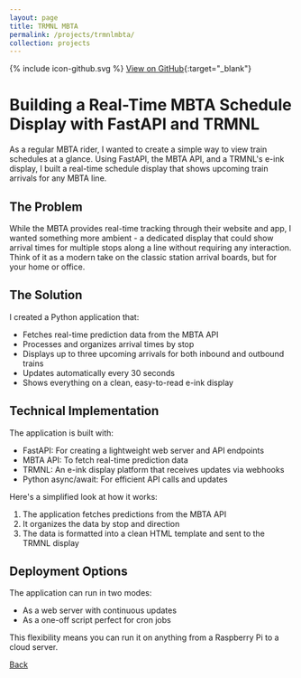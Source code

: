 ```yaml
---
layout: page
title: TRMNL MBTA
permalink: /projects/trmnlmbta/
collection: projects
---
```


<span class="icon icon--github">{% include icon-github.svg %}</span> [View on GitHub](https://github.com/RyanAngelo/trmnl-mbta){:target="_blank"}

# Building a Real-Time MBTA Schedule Display with FastAPI and TRMNL

As a regular MBTA rider, I wanted to create a simple way to view train schedules at a glance. Using FastAPI, the MBTA API, and a TRMNL's e-ink display, I built a real-time schedule display that shows upcoming train arrivals for any MBTA line.

## The Problem

While the MBTA provides real-time tracking through their website and app, I wanted something more ambient - a dedicated display that could show arrival times for multiple stops along a line without requiring any interaction. Think of it as a modern take on the classic station arrival boards, but for your home or office.

## The Solution

I created a Python application that:
- Fetches real-time prediction data from the MBTA API
- Processes and organizes arrival times by stop
- Displays up to three upcoming arrivals for both inbound and outbound trains
- Updates automatically every 30 seconds
- Shows everything on a clean, easy-to-read e-ink display

## Technical Implementation

The application is built with:
- FastAPI: For creating a lightweight web server and API endpoints
- MBTA API: To fetch real-time prediction data
- TRMNL: An e-ink display platform that receives updates via webhooks
- Python async/await: For efficient API calls and updates

Here's a simplified look at how it works:
1. The application fetches predictions from the MBTA API
2. It organizes the data by stop and direction
3. The data is formatted into a clean HTML template and sent to the TRMNL display

## Deployment Options

The application can run in two modes:
- As a web server with continuous updates
- As a one-off script perfect for cron jobs

This flexibility means you can run it on anything from a Raspberry Pi to a cloud server.

[Back](/)